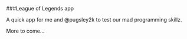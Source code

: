 ###League of Legends app

A quick app for me and @pugsley2k to test our mad programming skillz.

More to come...